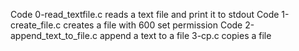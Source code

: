 Code 0-read_textfile.c reads a text file and print it to stdout
Code 1-create_file.c creates a file with 600 set permission
Code 2-append_text_to_file.c append a text to a file
3-cp.c copies a file

